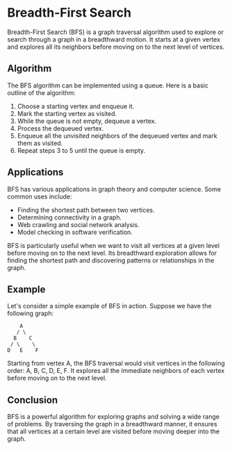 # Breadth-First Search

Breadth-First Search (BFS) is a graph traversal algorithm used to explore or search through a graph in a breadthward motion. It starts at a given vertex and explores all its neighbors before moving on to the next level of vertices.

## Algorithm

The BFS algorithm can be implemented using a queue. Here is a basic outline of the algorithm:

1. Choose a starting vertex and enqueue it.
2. Mark the starting vertex as visited.
3. While the queue is not empty, dequeue a vertex.
4. Process the dequeued vertex.
5. Enqueue all the unvisited neighbors of the dequeued vertex and mark them as visited.
6. Repeat steps 3 to 5 until the queue is empty.

## Applications

BFS has various applications in graph theory and computer science. Some common uses include:

- Finding the shortest path between two vertices.
- Determining connectivity in a graph.
- Web crawling and social network analysis.
- Model checking in software verification.

BFS is particularly useful when we want to visit all vertices at a given level before moving on to the next level. Its breadthward exploration allows for finding the shortest path and discovering patterns or relationships in the graph.

## Example

Let's consider a simple example of BFS in action. Suppose we have the following graph:
```
    A
   / \
  B    C
 / \    \
D   E    F
```
Starting from vertex A, the BFS traversal would visit vertices in the following order: A, B, C, D, E, F. It explores all the immediate neighbors of each vertex before moving on to the next level.

## Conclusion

BFS is a powerful algorithm for exploring graphs and solving a wide range of problems. By traversing the graph in a breadthward manner, it ensures that all vertices at a certain level are visited before moving deeper into the graph.
